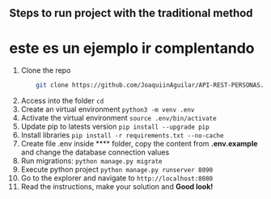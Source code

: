 ## Steps to run project with the traditional method

# este es un ejemplo ir complentando

1. Clone the repo
    ```sh
        git clone https://github.com/JoaquiinAguilar/API-REST-PERSONAS.git
    ```
2. Access into the folder 
    `cd `
3. Create an virtual environment 
    `python3 -m venv .env`
4. Activate the virtual environment 
    `source .env/bin/activate`
5. Update pip to latests version
    `pip install --upgrade pip`
6. Install libraries
    `pip install -r requirements.txt --no-cache`
7. Create file .env inside **** folder, copy the content from **.env.example** and change the database connection values
8. Run migrations: `python manage.py migrate`
9. Execute python project
    `python manage.py runserver 8090`
10. Go to the explorer and navigate to `http://localhost:8080`
11. Read the instructions, make your solution and **Good look!**